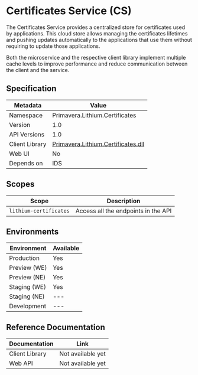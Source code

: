 # Certificates Service (CS)

The Certificates Service provides a centralized store for certificates used by applications. This cloud store allows managing the certificates lifetimes and pushing updates automatically to the applications that use them without requiring to update those applications.

Both the microservice and the respective client library implement multiple cache levels to improve performance and reduce communication between the client and the service.

## Specification

| Metadata | Value |
| - | - |
| Namespace | Primavera.Lithium.Certificates |
| Version | 1.0 |
| API Versions | 1.0 |
| Client Library | [Primavera.Lithium.Certificates.dll](http://nuget.primaverabss.com:82/feeds/public-lithium-general/Primavera.Lithium.Certificates) |
| Web UI | No |
| Depends on | IDS |

## Scopes

| Scope | Description |
| - | - |
| `lithium-certificates` | Access all the endpoints in the API |

## Environments

| Environment | Available |
| - | - |
| Production | Yes |
| Preview (WE) | Yes |
| Preview (NE) | Yes |
| Staging (WE) | Yes |
| Staging (NE) | --- |
| Development | --- |

## Reference Documentation

| Documentation | Link |
| - | - |
| Client Library | Not available yet |
| Web API | Not available yet |
